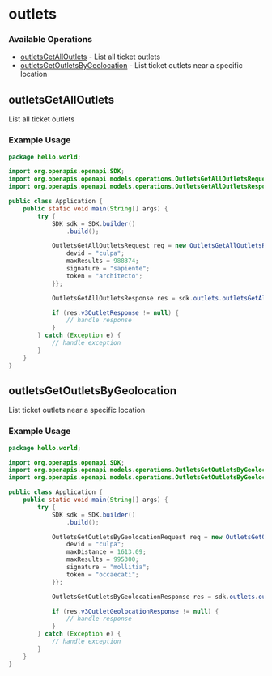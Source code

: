 # outlets

### Available Operations

* [outletsGetAllOutlets](#outletsgetalloutlets) - List all ticket outlets
* [outletsGetOutletsByGeolocation](#outletsgetoutletsbygeolocation) - List ticket outlets near a specific location

## outletsGetAllOutlets

List all ticket outlets

### Example Usage

```java
package hello.world;

import org.openapis.openapi.SDK;
import org.openapis.openapi.models.operations.OutletsGetAllOutletsRequest;
import org.openapis.openapi.models.operations.OutletsGetAllOutletsResponse;

public class Application {
    public static void main(String[] args) {
        try {
            SDK sdk = SDK.builder()
                .build();

            OutletsGetAllOutletsRequest req = new OutletsGetAllOutletsRequest() {{
                devid = "culpa";
                maxResults = 988374;
                signature = "sapiente";
                token = "architecto";
            }};            

            OutletsGetAllOutletsResponse res = sdk.outlets.outletsGetAllOutlets(req);

            if (res.v3OutletResponse != null) {
                // handle response
            }
        } catch (Exception e) {
            // handle exception
        }
    }
}
```

## outletsGetOutletsByGeolocation

List ticket outlets near a specific location

### Example Usage

```java
package hello.world;

import org.openapis.openapi.SDK;
import org.openapis.openapi.models.operations.OutletsGetOutletsByGeolocationRequest;
import org.openapis.openapi.models.operations.OutletsGetOutletsByGeolocationResponse;

public class Application {
    public static void main(String[] args) {
        try {
            SDK sdk = SDK.builder()
                .build();

            OutletsGetOutletsByGeolocationRequest req = new OutletsGetOutletsByGeolocationRequest(6527.9, 2088.76) {{
                devid = "culpa";
                maxDistance = 1613.09;
                maxResults = 995300;
                signature = "mollitia";
                token = "occaecati";
            }};            

            OutletsGetOutletsByGeolocationResponse res = sdk.outlets.outletsGetOutletsByGeolocation(req);

            if (res.v3OutletGeolocationResponse != null) {
                // handle response
            }
        } catch (Exception e) {
            // handle exception
        }
    }
}
```
